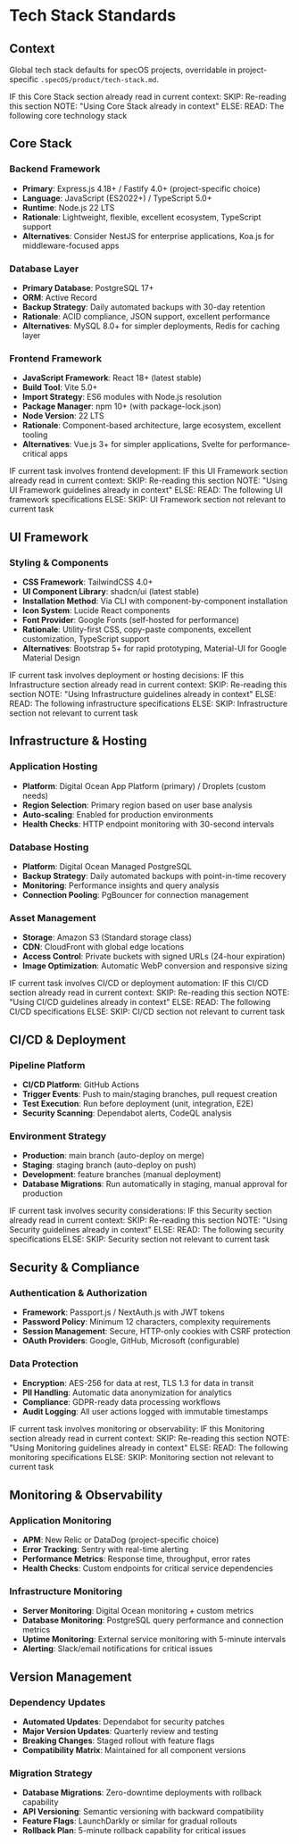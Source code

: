 <!-- Version: 1.0.1 - Add version numbers to all markdown files -->

# Tech Stack Standards

## Context

Global tech stack defaults for specOS projects, overridable in project-specific `.specOS/product/tech-stack.md`.

<conditional-block context-check="core-stack">
IF this Core Stack section already read in current context:
  SKIP: Re-reading this section
  NOTE: "Using Core Stack already in context"
ELSE:
  READ: The following core technology stack

## Core Stack

### Backend Framework

- **Primary**: Express.js 4.18+ / Fastify 4.0+ (project-specific choice)
- **Language**: JavaScript (ES2022+) / TypeScript 5.0+
- **Runtime**: Node.js 22 LTS
- **Rationale**: Lightweight, flexible, excellent ecosystem, TypeScript support
- **Alternatives**: Consider NestJS for enterprise applications, Koa.js for middleware-focused apps

### Database Layer

- **Primary Database**: PostgreSQL 17+
- **ORM**: Active Record
- **Backup Strategy**: Daily automated backups with 30-day retention
- **Rationale**: ACID compliance, JSON support, excellent performance
- **Alternatives**: MySQL 8.0+ for simpler deployments, Redis for caching layer

### Frontend Framework

- **JavaScript Framework**: React 18+ (latest stable)
- **Build Tool**: Vite 5.0+
- **Import Strategy**: ES6 modules with Node.js resolution
- **Package Manager**: npm 10+ (with package-lock.json)
- **Node Version**: 22 LTS
- **Rationale**: Component-based architecture, large ecosystem, excellent tooling
- **Alternatives**: Vue.js 3+ for simpler applications, Svelte for performance-critical apps
  </conditional-block>

<conditional-block context-check="ui-framework" task-condition="frontend-development">
IF current task involves frontend development:
  IF this UI Framework section already read in current context:
    SKIP: Re-reading this section
    NOTE: "Using UI Framework guidelines already in context"
  ELSE:
    READ: The following UI framework specifications
ELSE:
  SKIP: UI Framework section not relevant to current task

## UI Framework

### Styling & Components

- **CSS Framework**: TailwindCSS 4.0+
- **UI Component Library**: shadcn/ui (latest stable)
- **Installation Method**: Via CLI with component-by-component installation
- **Icon System**: Lucide React components
- **Font Provider**: Google Fonts (self-hosted for performance)
- **Rationale**: Utility-first CSS, copy-paste components, excellent customization, TypeScript support
- **Alternatives**: Bootstrap 5+ for rapid prototyping, Material-UI for Google Material Design
  </conditional-block>

<conditional-block context-check="infrastructure" task-condition="deployment-hosting">
IF current task involves deployment or hosting decisions:
  IF this Infrastructure section already read in current context:
    SKIP: Re-reading this section
    NOTE: "Using Infrastructure guidelines already in context"
  ELSE:
    READ: The following infrastructure specifications
ELSE:
  SKIP: Infrastructure section not relevant to current task

## Infrastructure & Hosting

### Application Hosting

- **Platform**: Digital Ocean App Platform (primary) / Droplets (custom needs)
- **Region Selection**: Primary region based on user base analysis
- **Auto-scaling**: Enabled for production environments
- **Health Checks**: HTTP endpoint monitoring with 30-second intervals

### Database Hosting

- **Platform**: Digital Ocean Managed PostgreSQL
- **Backup Strategy**: Daily automated backups with point-in-time recovery
- **Monitoring**: Performance insights and query analysis
- **Connection Pooling**: PgBouncer for connection management

### Asset Management

- **Storage**: Amazon S3 (Standard storage class)
- **CDN**: CloudFront with global edge locations
- **Access Control**: Private buckets with signed URLs (24-hour expiration)
- **Image Optimization**: Automatic WebP conversion and responsive sizing
  </conditional-block>

<conditional-block context-check="ci-cd" task-condition="deployment-automation">
IF current task involves CI/CD or deployment automation:
  IF this CI/CD section already read in current context:
    SKIP: Re-reading this section
    NOTE: "Using CI/CD guidelines already in context"
  ELSE:
    READ: The following CI/CD specifications
ELSE:
  SKIP: CI/CD section not relevant to current task

## CI/CD & Deployment

### Pipeline Platform

- **CI/CD Platform**: GitHub Actions
- **Trigger Events**: Push to main/staging branches, pull request creation
- **Test Execution**: Run before deployment (unit, integration, E2E)
- **Security Scanning**: Dependabot alerts, CodeQL analysis

### Environment Strategy

- **Production**: main branch (auto-deploy on merge)
- **Staging**: staging branch (auto-deploy on push)
- **Development**: feature branches (manual deployment)
- **Database Migrations**: Run automatically in staging, manual approval for production
  </conditional-block>

<conditional-block context-check="security" task-condition="security-implementation">
IF current task involves security considerations:
  IF this Security section already read in current context:
    SKIP: Re-reading this section
    NOTE: "Using Security guidelines already in context"
  ELSE:
    READ: The following security specifications
ELSE:
  SKIP: Security section not relevant to current task

## Security & Compliance

### Authentication & Authorization

- **Framework**: Passport.js / NextAuth.js with JWT tokens
- **Password Policy**: Minimum 12 characters, complexity requirements
- **Session Management**: Secure, HTTP-only cookies with CSRF protection
- **OAuth Providers**: Google, GitHub, Microsoft (configurable)

### Data Protection

- **Encryption**: AES-256 for data at rest, TLS 1.3 for data in transit
- **PII Handling**: Automatic data anonymization for analytics
- **Compliance**: GDPR-ready data processing workflows
- **Audit Logging**: All user actions logged with immutable timestamps
  </conditional-block>

<conditional-block context-check="monitoring" task-condition="observability">
IF current task involves monitoring or observability:
  IF this Monitoring section already read in current context:
    SKIP: Re-reading this section
    NOTE: "Using Monitoring guidelines already in context"
  ELSE:
    READ: The following monitoring specifications
ELSE:
  SKIP: Monitoring section not relevant to current task

## Monitoring & Observability

### Application Monitoring

- **APM**: New Relic or DataDog (project-specific choice)
- **Error Tracking**: Sentry with real-time alerting
- **Performance Metrics**: Response time, throughput, error rates
- **Health Checks**: Custom endpoints for critical service dependencies

### Infrastructure Monitoring

- **Server Monitoring**: Digital Ocean monitoring + custom metrics
- **Database Monitoring**: PostgreSQL query performance and connection metrics
- **Uptime Monitoring**: External service monitoring with 5-minute intervals
- **Alerting**: Slack/email notifications for critical issues
  </conditional-block>

## Version Management

### Dependency Updates

- **Automated Updates**: Dependabot for security patches
- **Major Version Updates**: Quarterly review and testing
- **Breaking Changes**: Staged rollout with feature flags
- **Compatibility Matrix**: Maintained for all component versions

### Migration Strategy

- **Database Migrations**: Zero-downtime deployments with rollback capability
- **API Versioning**: Semantic versioning with backward compatibility
- **Feature Flags**: LaunchDarkly or similar for gradual rollouts
- **Rollback Plan**: 5-minute rollback capability for critical issues
